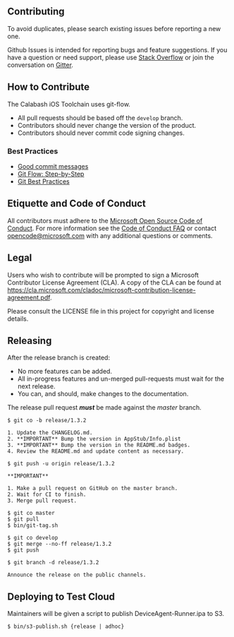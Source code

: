 ## Contributing

To avoid duplicates, please search existing issues before reporting a
new one.

Github Issues is intended for reporting bugs and feature suggestions. If
you have a question or need support, please use [Stack
Overflow](https://stackoverflow.com/questions/tagged/calabash) or join
the conversation on [Gitter](https://gitter.im/calabash/calabash0x?utm_source=share-link&utm_medium=link&utm_campaign=share-link).

## How to Contribute

The Calabash iOS Toolchain uses git-flow.

* All pull requests should be based off the `develop` branch.
* Contributors should never change the version of the product.
* Contributors should never commit code signing changes.

### Best Practices

* [Good commit messages](http://chris.beams.io/posts/git-commit/)
* [Git Flow:  Step-by-Step](https://www.atlassian.com/git/tutorials/comparing-workflows/gitflow-workflow)
* [Git Best Practices](http://justinhileman.info/article/changing-history/)

## Etiquette and Code of Conduct

All contributors must adhere to the [Microsoft Open Source Code of
Conduct](https://opensource.microsoft.com/codeofconduct/). For more
information see the [Code of Conduct
FAQ](https://opensource.microsoft.com/codeofconduct/faq/) or contact
opencode@microsoft.com with any additional questions or comments.

## Legal

Users who wish to contribute will be prompted to sign a Microsoft
Contributor License Agreement (CLA). A copy of the CLA can be found at
https://cla.microsoft.com/cladoc/microsoft-contribution-license-agreement.pdf.

Please consult the LICENSE file in this project for copyright and
license details.

## Releasing

After the release branch is created:

* No more features can be added.
* All in-progress features and un-merged pull-requests must wait for the next release.
* You can, and should, make changes to the documentation.

The release pull request ***must*** be made against the _master_ branch.

```
$ git co -b release/1.3.2

1. Update the CHANGELOG.md.
2. **IMPORTANT** Bump the version in AppStub/Info.plist
3. **IMPORTANT** Bump the version in the README.md badges.
4. Review the README.md and update content as necessary.

$ git push -u origin release/1.3.2

**IMPORTANT**

1. Make a pull request on GitHub on the master branch.
2. Wait for CI to finish.
3. Merge pull request.

$ git co master
$ git pull
$ bin/git-tag.sh

$ git co develop
$ git merge --no-ff release/1.3.2
$ git push

$ git branch -d release/1.3.2

Announce the release on the public channels.
```

## Deploying to Test Cloud

Maintainers will be given a script to publish DeviceAgent-Runner.ipa to
S3.

```
$ bin/s3-publish.sh {release | adhoc}
```
